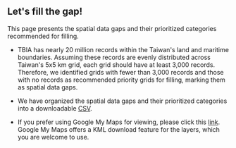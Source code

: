 ## Let's fill the gap!

This page presents the spatial data gaps and their prioritized categories recommended for filling.<br>

- TBIA has nearly 20 million records within the Taiwan's land and maritime boundaries. Assuming these records are evenly distributed across Taiwan's 5x5 km grid, each grid should have at least 3,000 records. Therefore, we identified grids with fewer than 3,000 records and those with no records as recommended priority grids for filling, marking them as spatial data gaps.<br>

- We have organized the spatial data gaps and their prioritized categories into a downloadable [CSV](https://drive.google.com/uc?export=download&id=14sY5IwoVrj_hmVsYrxIyV50zYm2b4b2j).<br>

- If you prefer using Google My Maps for viewing, please click this <a href="https://www.google.com/maps/d/u/0/edit?mid=1pS966fn3MMr89Q7-cvLVDqkIpWFnoBI&usp=sharing" target="_blank">link</a>. Google My Maps offers a KML download feature for the layers, which you are welcome to use.